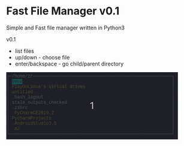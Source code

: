 # Fast File Manager v0.1
Simple and Fast file manager written in Python3

v0.1
- list files
- up/down - choose file
- enter/backspace - go child/parent directory

![](v0_1.gif)